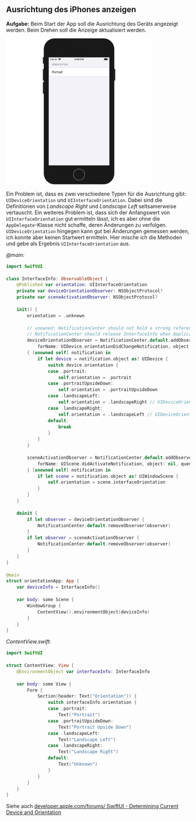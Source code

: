 ## Ausrichtung des iPhones anzeigen

**Aufgabe:** Beim Start der App soll die Ausrichtung des Geräts angezeigt werden. Beim Drehen soll die Anzeige aktualisiert werden.

<a><img src="media/orientations.gif" width=400></a>

Ein Problem ist, dass es zwei verschiedene Typen für die Ausrichtung gibt: `UIDeviceOrientation` und `UIInterfaceOrientation`. Dabei sind die Definitionen von *Landscape Right* und *Landscape Left* seltsamerweise vertauscht. Ein weiteres Problem ist, dass sich der Anfangswert von `UIInterfaceOrientation` gut ermitteln lässt, ich es aber ohne die `AppDelegate`-Klasse nicht schaffe, deren Änderungen zu verfolgen. `UIDeviceOrientation` hingegen kann gut bei Änderungen gemessen werden, ich konnte aber keinen Startwert ermitteln. Hier mische ich die Methoden und gebe als Ergebnis `UIInterfaceOrientation` aus.

*@main:*

```swift
import SwiftUI

class InterfaceInfo: ObservableObject {
    @Published var orientation: UIInterfaceOrientation
    private var deviceOrientationObserver: NSObjectProtocol?
    private var sceneActivationObserver: NSObjectProtocol?
    
    init() {
        orientation = .unknown
        
        // unowned: NotificationCenter should not hold a strong reference to InterfaceInfo.
        // NotificationCenter should release InterfaceInfo when Application ends.
        deviceOrientationObserver = NotificationCenter.default.addObserver(
            forName: UIDevice.orientationDidChangeNotification, object: nil, queue: nil)
        { [unowned self] notification in
            if let device = notification.object as? UIDevice {
                switch device.orientation {
                case .portrait:
                    self.orientation = .portrait
                case .portraitUpsideDown:
                    self.orientation = .portraitUpsideDown
                case .landscapeLeft:
                    self.orientation = .landscapeRight // UIDeviceOrientation inverted!
                case .landscapeRight:
                    self.orientation = .landscapeLeft // UIDeviceOrientation inverted!
                default:
                    break
                }
            }
        }
        
        sceneActivationObserver = NotificationCenter.default.addObserver(
            forName: UIScene.didActivateNotification, object: nil, queue: nil)
        { [unowned self] notification in
            if let scene = notification.object as? UIWindowScene {
                self.orientation = scene.interfaceOrientation
            }
        }
    }
    
    deinit {
        if let observer = deviceOrientationObserver {
            NotificationCenter.default.removeObserver(observer)
        }
        if let observer = sceneActivationObserver {
            NotificationCenter.default.removeObserver(observer)
        }
    }
}

@main
struct orientationApp: App {
    var deviceInfo = InterfaceInfo()
    
    var body: some Scene {
        WindowGroup {
            ContentView().environmentObject(deviceInfo)
        }
    }
}
```

*ContentView.swift:*

```swift
import SwiftUI

struct ContentView: View {
    @EnvironmentObject var interfaceInfo: InterfaceInfo
    
    var body: some View {
        Form {
            Section(header: Text("Orientation")) {
                switch interfaceInfo.orientation {
                case .portrait:
                    Text("Portrait")
                case .portraitUpsideDown:
                    Text("Portrait Upside Down")
                case .landscapeLeft:
                    Text("Landscape Left")
                case .landscapeRight:
                    Text("Landscape Right")
                default:
                    Text("Unknown")
                }
            }
        }
    }
}
```

Siehe auch [developer.apple.com/forums/ SwiftUI - Determining Current Device and Orientation](https://developer.apple.com/forums/thread/126878?answerId=397774022#397774022)
